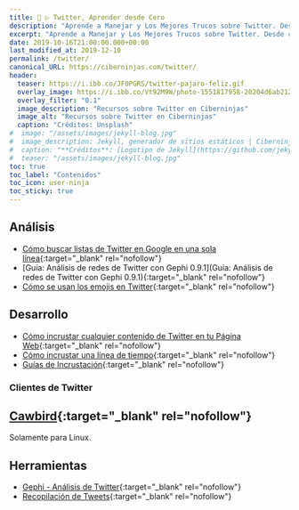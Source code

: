 ```yaml
---
title: 🐤 ▷ Twitter, Aprender desde Cero
description: "Aprende a Manejar y Los Mejores Trucos sobre Twitter. Desde cero todo lo que debes saber"
excerpt: "Aprende a Manejar y Los Mejores Trucos sobre Twitter. Desde cero todo lo que debes saber"
date: 2019-10-16T21:00:00.000+00:00
last_modified_at: 2019-12-10
permalink: /twitter/
canonical_URL: https://ciberninjas.com/twitter/
header:
  teaser: https://i.ibb.co/JF0PGRS/twitter-pajaro-feliz.gif
  overlay_image: https://i.ibb.co/Vt92M9W/photo-1551817958-20204d6ab212-ixlib-rb-1-2.jpg
  overlay_filter: "0.1"
  image_description: "Recursos sobre Twitter en Ciberninjas"
  image_alt: "Recursos sobre Twitter en Ciberninjas"
  caption: "Créditos: Unsplash"
#  image: "/assets/images/jekyll-blog.jpg"
#  image_description: Jekyll, generador de sitios estáticos | Ciberninjas
#  caption: "**Créditos**: [Logotipo de Jekyll](https://github.com/jekyll/brand) extraído del repositorio de Marketing de Jekyll. Edición y montaje de Elaboración Propia"
#  teaser: "/assets/images/jekyll-blog.jpg"
toc: true
toc_label: "Contenidos"
toc_icon: user-ninja
toc_sticky: true
---
```


## Análisis

* [Cómo buscar listas de Twitter en Google en una sola línea](https://www.mmadrigal.com/como-buscar-listas-de-twitter-en-google-en-una-sola-linea/){:target="_blank" rel="nofollow"}
* [Guía: Análisis de redes de Twitter con Gephi 0.9.1](Guía: Análisis de redes de Twitter con Gephi 0.9.1){:target="_blank" rel="nofollow"}
* [Cómo se usan los emojis en Twitter](https://emoji.enricmor.eu/){:target="_blank" rel="nofollow"}

<!-- Agregar Más Enlaces de Marcelono Madrigal -->

## Desarrollo

* [Cómo incrustar cualquier contenido de Twitter en tu Página Web](https://publish.twitter.com/#){:target="_blank" rel="nofollow"}
* [Cómo incrustar una línea de tiempo](https://help.twitter.com/en/using-twitter/embed-twitter-feed){:target="_blank" rel="nofollow"}
* [Guías de Incrustación](https://developer.twitter.com/en/docs/twitter-for-websites/embedded-tweets/overview){:target="_blank" rel="nofollow"}

### Clientes de Twitter

## [Cawbird](https://github.com/IBBoard/cawbird#cawbird-104){:target="_blank" rel="nofollow"}

Solamente para Linux.

## Herramientas

* [Gephi - Análisis de Twitter](https://gephi.org/){:target="_blank" rel="nofollow"}
* [Recopilación de Tweets](https://guides.libraries.psu.edu/c.php?g=796631&p=5698003){:target="_blank" rel="nofollow"}

